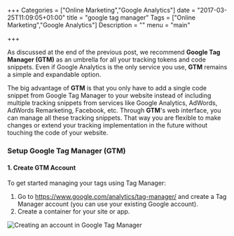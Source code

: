 +++
Categories = ["Online Marketing","Google Analytics"]
date = "2017-03-25T11:09:05+01:00"
title = "google tag manager"
Tags = ["Online Marketing","Google Analytics"]
Description = ""
menu = "main"

+++

As discussed at the end of the previous post,
we recommend **Google Tag Manager (GTM)** as an umbrella for all your tracking
tokens and code snippets. Even if Google Analytics is the only service you use,
**GTM** remains a simple and expandable option.

The big advantage of **GTM** is that you only have to add a single code
snippet from Google Tag Manager to your website instead of including multiple
tracking snippets from services like Google Analytics, AdWords,
AdWords Remarketing, Facebook, etc. Through **GTM**'s web interface, you can
manage all these tracking snippets. That way you are flexible to make changes
or extend your tracking implementation in the future without touching the
code of your website.

### Setup Google Tag Manager (GTM)



#### 1. Create GTM Account

To get started managing your tags using Tag Manager:

1. Go to <https://www.google.com/analytics/tag-manager/> and create a Tag Manager account (you can use your existing Google account).
2. Create a container for your site or app.

![Creating an account in Google Tag Manager](/blog/images/gtm1_small.png)
